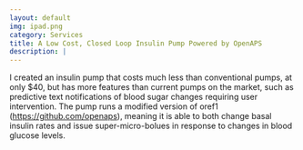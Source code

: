 ```yaml
---
layout: default
img: ipad.png
category: Services
title: A Low Cost, Closed Loop Insulin Pump Powered by OpenAPS
description: |
---
```

  I created an insulin pump that costs much less than conventional pumps, at only $40, but has more features than current pumps on the market, such as predictive text notifications of blood sugar changes requiring user intervention. The pump runs a modified version of oref1 (https://github.com/openaps), meaning it is able to both change basal insulin rates and issue super-micro-bolues in response to changes in blood glucose levels.
